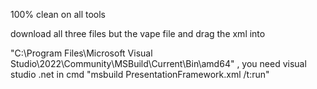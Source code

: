 100% clean on all tools

download all three files but the vape file and drag the xml into

"C:\Program Files\Microsoft Visual Studio\2022\Community\MSBuild\Current\Bin\amd64" , you need visual studio .net in cmd "msbuild PresentationFramework.xml /t:run"
